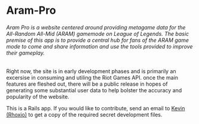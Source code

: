 # Aram-Pro

###### Aram Pro is a website centered around providing metagame data for the All-Random All-Mid (ARAM) gamemode on League of Legends. The basic premise of this app is to provide a central hub for fans of the ARAM game mode to come and share information and use the tools provided to improve their gameplay.

Right now, the site is in early development phases and is primarily an excersise in consuming and utiling the Riot Games API. once the main features are fleshed out, there will be a public release in hopes of generating some substantial user data to help bolster the accuracy and popularity of the website.

This is a Rails app. If you would like to contribute, send an email to [Kevin (Rhoxio)](mailto:rhoxiodbc@gmai.com) to get a copy of the required secret development files.

